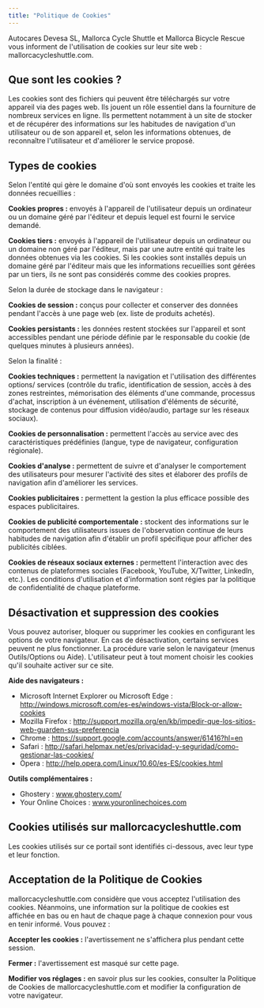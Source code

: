 ```yaml
---
title: "Politique de Cookies"
---
```


Autocares Devesa SL, Mallorca Cycle Shuttle et Mallorca Bicycle Rescue vous informent de l'utilisation de cookies sur leur site web : mallorcacycleshuttle.com.

## Que sont les cookies ?

Les cookies sont des fichiers qui peuvent être téléchargés sur votre appareil via des pages web. Ils jouent un rôle essentiel dans la fourniture de nombreux services en ligne. Ils permettent notamment à un site de stocker et de récupérer des informations sur les habitudes de navigation d'un utilisateur ou de son appareil et, selon les informations obtenues, de reconnaître l'utilisateur et d'améliorer le service proposé.

## Types de cookies

Selon l'entité qui gère le domaine d'où sont envoyés les cookies et traite les données recueillies :

**Cookies propres :** envoyés à l'appareil de l'utilisateur depuis un ordinateur ou un domaine géré par l'éditeur et depuis lequel est fourni le service demandé.

**Cookies tiers :** envoyés à l'appareil de l'utilisateur depuis un ordinateur ou un domaine non géré par l'éditeur, mais par une autre entité qui traite les données obtenues via les cookies.
Si les cookies sont installés depuis un domaine géré par l'éditeur mais que les informations recueillies sont gérées par un tiers, ils ne sont pas considérés comme des cookies propres.

Selon la durée de stockage dans le navigateur :

**Cookies de session :** conçus pour collecter et conserver des données pendant l'accès à une page web (ex. liste de produits achetés).

**Cookies persistants :** les données restent stockées sur l'appareil et sont accessibles pendant une période définie par le responsable du cookie (de quelques minutes à plusieurs années).

Selon la finalité :

**Cookies techniques :** permettent la navigation et l'utilisation des différentes options/ services (contrôle du trafic, identification de session, accès à des zones restreintes, mémorisation des éléments d'une commande, processus d'achat, inscription à un événement, utilisation d'éléments de sécurité, stockage de contenus pour diffusion vidéo/audio, partage sur les réseaux sociaux).

**Cookies de personnalisation :** permettent l'accès au service avec des caractéristiques prédéfinies (langue, type de navigateur, configuration régionale).

**Cookies d'analyse :** permettent de suivre et d'analyser le comportement des utilisateurs pour mesurer l'activité des sites et élaborer des profils de navigation afin d'améliorer les services.

**Cookies publicitaires :** permettent la gestion la plus efficace possible des espaces publicitaires.

**Cookies de publicité comportementale :** stockent des informations sur le comportement des utilisateurs issues de l'observation continue de leurs habitudes de navigation afin d'établir un profil spécifique pour afficher des publicités ciblées.

**Cookies de réseaux sociaux externes :** permettent l'interaction avec des contenus de plateformes sociales (Facebook, YouTube, X/Twitter, LinkedIn, etc.). Les conditions d'utilisation et d'information sont régies par la politique de confidentialité de chaque plateforme.

## Désactivation et suppression des cookies

Vous pouvez autoriser, bloquer ou supprimer les cookies en configurant les options de votre navigateur. En cas de désactivation, certains services peuvent ne plus fonctionner. La procédure varie selon le navigateur (menus Outils/Options ou Aide). L'utilisateur peut à tout moment choisir les cookies qu'il souhaite activer sur ce site.

**Aide des navigateurs :**

- Microsoft Internet Explorer ou Microsoft Edge : http://windows.microsoft.com/es-es/windows-vista/Block-or-allow-cookies
- Mozilla Firefox : http://support.mozilla.org/en/kb/impedir-que-los-sitios-web-guarden-sus-preferencia
- Chrome : https://support.google.com/accounts/answer/61416?hl=en
- Safari : http://safari.helpmax.net/es/privacidad-y-seguridad/como-gestionar-las-cookies/
- Opera : http://help.opera.com/Linux/10.60/es-ES/cookies.html

**Outils complémentaires :**

- Ghostery : www.ghostery.com/
- Your Online Choices : www.youronlinechoices.com

## Cookies utilisés sur mallorcacycleshuttle.com

Les cookies utilisés sur ce portail sont identifiés ci-dessous, avec leur type et leur fonction.

## Acceptation de la Politique de Cookies

mallorcacycleshuttle.com considère que vous acceptez l'utilisation des cookies. Néanmoins, une information sur la politique de cookies est affichée en bas ou en haut de chaque page à chaque connexion pour vous en tenir informé.
Vous pouvez :

**Accepter les cookies :** l'avertissement ne s'affichera plus pendant cette session.

**Fermer :** l'avertissement est masqué sur cette page.

**Modifier vos réglages :** en savoir plus sur les cookies, consulter la Politique de Cookies de mallorcacycleshuttle.com et modifier la configuration de votre navigateur.
